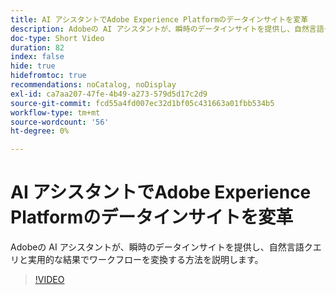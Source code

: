```yaml
---
title: AI アシスタントでAdobe Experience Platformのデータインサイトを変革
description: Adobeの AI アシスタントが、瞬時のデータインサイトを提供し、自然言語クエリと実用的な結果でワークフローを変換する方法を説明します。
doc-type: Short Video
duration: 82
index: false
hide: true
hidefromtoc: true
recommendations: noCatalog, noDisplay
exl-id: ca7aa207-47fe-4b49-a273-579d5d17c2d9
source-git-commit: fcd55a4fd007ec32d1bf05c431663a01fbb534b5
workflow-type: tm+mt
source-wordcount: '56'
ht-degree: 0%

---
```


# AI アシスタントでAdobe Experience Platformのデータインサイトを変革

Adobeの AI アシスタントが、瞬時のデータインサイトを提供し、自然言語クエリと実用的な結果でワークフローを変換する方法を説明します。

<!-- 72_S653_3442539_81_how-ai-assistant-transforms-data-insights-in-adobe-experience-platform -->
>[!VIDEO](https://video.tv.adobe.com/v/3458305/?learn=on&enablevpops=true)

